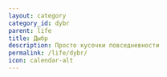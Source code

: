 ```yaml
---
layout: category
category_id: dybr
parent: life
title: Дыбр
description: Просто кусочки повседневности
permalink: /life/dybr/
icon: calendar-alt
---
```

